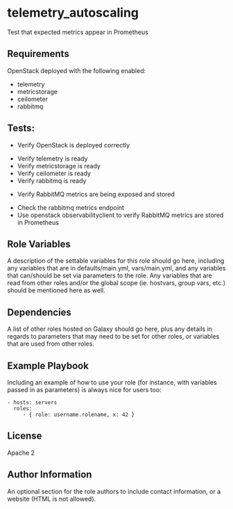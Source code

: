 telemetry_autoscaling
=========

Test that expected metrics appear in Prometheus

Requirements
------------
OpenStack deployed with the following enabled:
- telemetry
- metricstorage
- ceilometer
- rabbitmq

Tests:
------
- Verify OpenStack is deployed correctly
* Verify telemetry is ready
* Verify metricstorage is ready
* Verify ceilometer is ready
* Verify rabbitmq is ready
- Verify RabbitMQ metrics are being exposed and stored
* Check the rabbitmq metrics endpoint
* Use openstack observabilityclient to verify RabbitMQ metrics are stored in Prometheus

Role Variables
--------------

A description of the settable variables for this role should go here, including any variables that are in defaults/main.yml, vars/main.yml, and any variables that can/should be set via parameters to the role. Any variables that are read from other roles and/or the global scope (ie. hostvars, group vars, etc.) should be mentioned here as well.

Dependencies
------------

A list of other roles hosted on Galaxy should go here, plus any details in regards to parameters that may need to be set for other roles, or variables that are used from other roles.

Example Playbook
----------------

Including an example of how to use your role (for instance, with variables passed in as parameters) is always nice for users too:

    - hosts: servers
      roles:
         - { role: username.rolename, x: 42 }

License
-------

Apache 2

Author Information
------------------

An optional section for the role authors to include contact information, or a website (HTML is not allowed).
